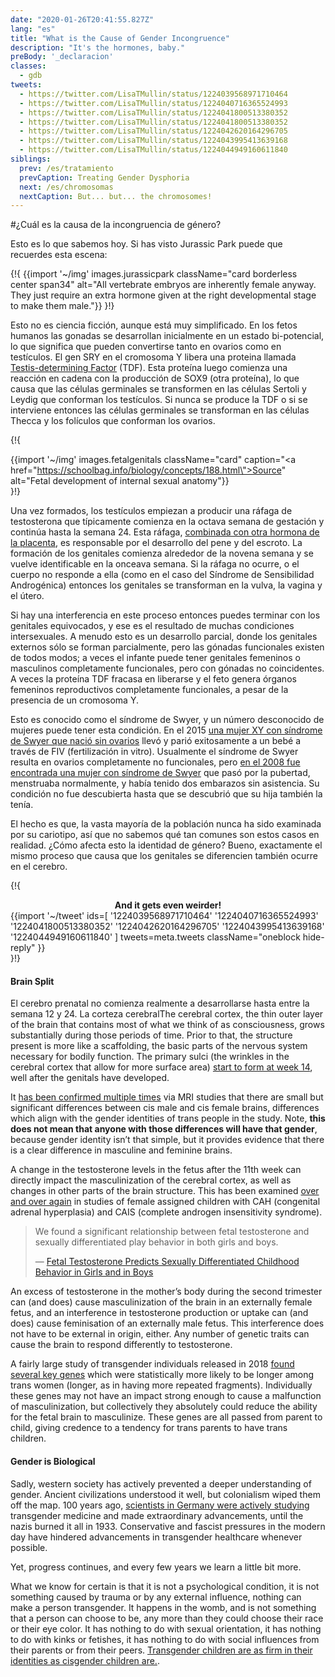 ```yaml
---
date: "2020-01-26T20:41:55.827Z"
lang: "es"
title: "What is the Cause of Gender Incongruence"
description: "It's the hormones, baby."
preBody: '_declaracion'
classes:
  - gdb
tweets:
  - https://twitter.com/LisaTMullin/status/1224039568971710464
  - https://twitter.com/LisaTMullin/status/1224040716365524993
  - https://twitter.com/LisaTMullin/status/1224041800513380352
  - https://twitter.com/LisaTMullin/status/1224041800513380352
  - https://twitter.com/LisaTMullin/status/1224042620164296705
  - https://twitter.com/LisaTMullin/status/1224043995413639168
  - https://twitter.com/LisaTMullin/status/1224044949160611840
siblings:
  prev: /es/tratamiento
  prevCaption: Treating Gender Dysphoria
  next: /es/chromosomas
  nextCaption: But... but... the chromosomes!
---
```


#¿Cuál es la causa de la incongruencia de género?

Esto es lo que sabemos hoy. Si has visto Jurassic Park puede que recuerdes esta escena:

{!{ {{import '~/img' images.jurassicpark className="card borderless center span34" alt="All vertebrate embryos are inherently female anyway. They just require an extra hormone given at the right developmental stage to make them male."}} }!}

Esto no es ciencia ficción, aunque está muy simplificado. En los fetos humanos las gonadas se desarrollan inicialmente en un estado bi-potencial, lo que significa que pueden convertirse tanto en ovarios como en testículos. El gen SRY en el cromosoma Y libera una proteina llamada [Testis-determining Factor](https://es.wikipedia.org/wiki/SRY) (TDF). Esta proteína luego comienza una reacción en cadena con la producción de SOX9 (otra proteína), lo que causa que las células germinales se transformen en las células Sertoli y Leydig que conforman los testículos. Si nunca se produce la TDF o si se interviene entonces las células germinales se transforman en las células Thecca y los folículos que conforman los ovarios.

{!{ <div class="gutter flex" style="justify-content: center"> {{import '~/img' images.fetalgenitals className="card" caption="<a href=\"https://schoolbag.info/biology/concepts/188.html\">Source</a>" alt="Fetal development of internal sexual anatomy"}}</div> }!}

Una vez formados, los testículos empiezan a producir una ráfaga de testosterona que típicamente comienza en la octava semana de gestación y continúa hasta la semana 24. Esta ráfaga, [combinada con otra hormona de la placenta](https://www.sciencedaily.com/releases/2019/02/190214153053.htm), es responsable por el desarrollo del pene y del escroto. La formación de los genitales comienza alrededor de la novena semana y se vuelve identificable en la onceava semana. Si la ráfaga no ocurre, o el cuerpo no responde a ella (como en el caso del Síndrome de Sensibilidad Androgénica) entonces los genitales se transforman en la vulva, la vagina y el útero.

Si hay una interferencia en este proceso entonces puedes terminar con los genitales equivocados, y ese es el resultado de muchas condiciones intersexuales. A menudo esto es un desarrollo parcial, donde los genitales externos sólo se forman parcialmente, pero las gónadas funcionales existen de todos modos; a veces el infante puede tener genitales femeninos o masculinos completamente funcionales, pero con gónadas no coincidentes. A veces la proteína TDF fracasa en liberarse y el feto genera órganos femeninos reproductivos completamente funcionales, a pesar de la presencia de un cromosoma Y.

Esto es conocido como el síndrome de Swyer, y un número desconocido de mujeres puede tener esta condición. En el 2015 [una mujer XY con síndrome de Swyer que nació sin ovarios](https://www.independent.co.uk/news/science/mostly-male-woman-gives-birth-to-twins-in-medical-miracle-10033528.html) llevó y parió exitosamente a un bebé a través de FIV (fertilización in vitro). Usualmente el síndrome de Swyer resulta en ovarios completamente no funcionales, pero [en el 2008 fue encontrada una mujer con síndrome de Swyer](https://www.ncbi.nlm.nih.gov/pmc/articles/PMC2190741/) que pasó por la pubertad, menstruaba normalmente, y había tenido dos embarazos sin asistencia. Su condición no fue descubierta hasta que se descubrió que su hija también la tenía.

El hecho es que, la vasta mayoría de la población nunca ha sido examinada por su cariotipo, así que no sabemos qué tan comunes son estos casos en realidad. ¿Cómo afecta esto la identidad de género? Bueno, exactamente el mismo proceso que causa que los genitales se diferencien también ocurre en el cerebro.

{!{ <div class="gutter">
  <strong style="display: block;text-align: center;">And it gets even weirder!</strong>
{{import '~/tweet' ids=[
  '1224039568971710464'
  '1224040716365524993'
  '1224041800513380352'
  '1224042620164296705'
  '1224043995413639168'
  '1224044949160611840'
] tweets=meta.tweets className="oneblock hide-reply" }}</div> }!}

#### Brain Split

El cerebro prenatal no comienza realmente a desarrollarse hasta entre la semana 12 y 24. La corteza cerebralThe cerebral cortex, the thin outer layer of the brain that contains most of what we think of as consciousness, grows substantially during those periods of time. Prior to that, the structure present is more like a scaffolding, the basic parts of the nervous system necessary for bodily function. The primary sulci (the wrinkles in the cerebral cortex that allow for more surface area) [start to form at week 14](https://www.ncbi.nlm.nih.gov/pmc/articles/PMC2989000/#Sec5title), well after the genitals have developed.

It [has been confirmed multiple times](https://www.the-scientist.com/features/are-the-brains-of-transgender-people-different-from-those-of-cisgender-people-30027) via MRI studies that there are small but significant differences between cis male and cis female brains, differences which align with the gender identities of trans people in the study. Note, **this does not mean that anyone with those differences will have that gender**, because gender identity isn’t that simple, but it provides evidence that there is a clear difference in masculine and feminine brains.

A change in the testosterone levels in the fetus after the 11th week can directly impact the masculinization of the cerebral cortex, as well as changes in other parts of the brain structure. This has been examined [over and over again](https://www.ncbi.nlm.nih.gov/pmc/articles/PMC4350266/) in studies of female assigned children with CAH (congenital adrenal hyperplasia) and CAIS (complete androgen insensitivity syndrome).

<blockquote class="cite"><p>We found a significant relationship between fetal testosterone and sexually differentiated play behavior in both girls and boys.</p>&mdash; <a href="https://www.ncbi.nlm.nih.gov/pmc/articles/PMC2778233/">Fetal Testosterone Predicts Sexually Differentiated Childhood Behavior in Girls and in Boys</a></blockquote>

An excess of testosterone in the mother’s body during the second trimester can (and does) cause masculinization of the brain in an externally female fetus, and an interference in testosterone production or uptake can (and does) cause feminisation of an externally male fetus. This interference does not have to be external in origin, either. Any number of genetic traits can cause the brain to respond differently to testosterone.

A fairly large study of transgender individuals released in 2018 [found several key genes](https://academic.oup.com/jcem/article/104/2/390/5104458) which were statistically more likely to be longer among trans women (longer, as in having more repeated fragments). Individually these genes may not have an impact strong enough to cause a malfunction of masculinization, but collectively they absolutely could reduce the ability for the fetal brain to masculinize. These genes are all passed from parent to child, giving credence to a tendency for trans parents to have trans children.

#### Gender is Biological

Sadly, western society has actively prevented a deeper understanding of gender. Ancient civilizations understood it well, but colonialism wiped them off the map. 100 years ago, [scientists in Germany were actively studying](https://en.wikipedia.org/wiki/Institut_f%C3%BCr_Sexualwissenschaft) transgender medicine and made extraordinary advancements, until the nazis burned it all in 1933. Conservative and fascist pressures in the modern day have hindered advancements in transgender healthcare whenever possible.

Yet, progress continues, and every few years we learn a little bit more.

What we know for certain is that it is not a psychological condition, it is not something caused by trauma or by any external influence, nothing can make a person transgender. It happens in the womb, and is not something that a person can choose to be, any more than they could choose their race or their eye color. It has nothing to do with sexual orientation, it has nothing to do with kinks or fetishes, it has nothing to do with social influences from their parents or from their peers. [Transgender children are as firm in their identities as cisgender children are.](https://www.forbes.com/sites/dawnstaceyennis/2020/12/29/study-transgender-children-recognize-their-authentic-gender-at-early-age-just-like-other-kids/#20bbb14526bf).
